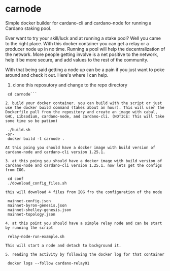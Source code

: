 # carnode
Simple docker builder for cardano-cli and cardano-node for running a Cardano staking pool.

Ever want to try your skill/luck and at running a stake pool? Well you came to the right place. With this docker container you can get a relay or a producer node up in no time.  Running a pool will help the decentralization of the network. More people getting involve is a net positive to the network, help it be more secure, and add values to the rest of the community.

With that being said getting a node up can be a pain if you just want to poke around and check it out. Here's where I can help.

1. clone this reposutory and change to the repo directory

``` git clone https://github.com/bag0bits/carnode.git
 cd carnode```

2. build your docker container. you can build with the script or just use the docker build command (takes about an hour). This will user the Dockerfile pull from the repository and create an image with cabal, GHC, Libsodium, cardano-node, and cardano-cli. (NOTICE: This will take some time so be pation)

 ./build.sh
-or-
 docker build -t carnode .

At this poing you should have a docker image with build version of cardano-node and cardano-cli version 1.25.1. 

3. at this poing you should have a docker image with build version of cardano-node and cardano-cli version 1.25.1. now lets get the configs from IOG.

 cd conf
 ./download_config_files.sh

this will download 4 files from IOG fro the configuration of the node

 mainnet-config.json
 mainnet-byron-genesis.json
 mainnet-shelley-genesis.json
 mainnet-topology.json

4. at this point you should have a simple relay node and can be start by running the script

 relay-node-run-example.sh

This will start a node and detach to background it.

5. reading the activity by following the docker log for that container

 docker logs --follow cardano-relay01
